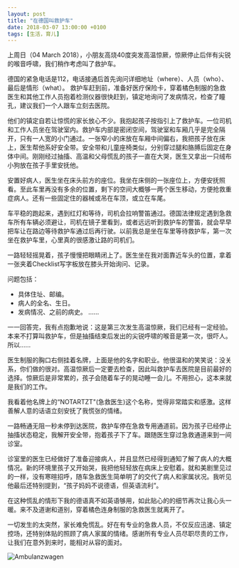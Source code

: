 ```yaml
---
layout: post
title: "在德国叫救护车"
date: 2018-03-07 13:00:00 +0100
tags: [生活，育儿]
---
```

上周日（04 March 2018），小朋友高烧40度突发高温惊厥，惊厥停止后伴有尖锐的喉音呼啸，我们稍作考虑叫了救护车。

德国的紧急电话是112，电话接通后首先询问详细地址（where）、人员（who）、最后是情形（what）。 救护车赶到前，准备好医疗保险卡，穿着橘色制服的急救医生和其他工作人员抱着检测仪器很快赶到，镇定地询问了发病情况，检查了瞳孔，建议我们一个人跟车立刻去医院。

他们的镇定自若让惊慌的家长放心不少。我抱起孩子按指引上了救护车。一位司机和工作人员坐在驾驶室内。救护车内部是密闭空间，驾驶室和车厢几乎是完全隔开，只有一人宽的小门通过。一张窄小的床放在车厢中间偏右，我把孩子放在床上，医生帮他系好安全带。安全带和儿童座椅类似，分别穿过腿和胳膊后固定在身体中间。刚刚经过抽搐、高温和父母慌乱的孩子一直在大哭，医生又拿出一只绒布小狗放在孩子手里安抚他。

安置好病人，医生坐在床头前方的座位。我坐在床侧的一张座位上，方便安抚照看。至此车里再没有多余的位置，剩下的空间大概够一两个医生移动，方便抢救重症病人。还有一些固定住的器械或吊在车顶，或立在车尾。

车平稳的跑起来，遇到红灯和等待，司机会拉响警笛通过。德国法律规定遇到急救车所有车辆必须避让，司机在镜子里看到，或者远远听到救护车的警笛，就会早早把车让在路边等待救护车通过后再行驶。以前我总是坐在车里等待救护车，第一次坐在救护车里，心里真的很感激让路的司机们。

一路轻轻摇晃着，孩子慢慢把眼睛闭上了。医生坐在我对面靠近车头的位置，拿着一张夹着Checklist写字板放在膝头开始询问、记录。

问题包括：

- 具体住址、邮编。
- 病人的全名、生日。
- 发病情况、之前的病史。
……

一一回答完，我有点抱歉地说：这是第三次发生高温惊厥，我们已经有一定经验。本来不打算叫救护车，但是抽搐结束后发出的尖锐呼啸的喉音是第一次，很吓人。所以……

医生制服的胸口右侧挂着名牌，上面是他的名字和职业。他很温和的笑笑说：没关系，你们做的很对。高温惊厥后一定要去检查，因此叫救护车去医院是目前最好的选择。惊厥后是非常累的，孩子会随着车子的晃动睡一会儿。不用担心，这本来就是我们的工作。

我看着他名牌上的“NOTARTZT"(急救医生)这个名称，觉得非常踏实和感激。这样善解人意的话语立刻安抚了我慌张的情绪。

一路畅通无阻一秒未停到达医院，救护车停在急救专用通道前。因为孩子已经停止抽搐状态稳定，我解开安全带，抱着孩子下了车。跟随医生穿过急救通道来到一间诊室。

诊室里的医生已经做好了准备迎接病人，并且显然已经得到通知了解了病人的大概情况。新的环境里孩子又开始哭，我把他轻轻放在病床上安慰着。就和美剧里见过的一样，没有寒暄招呼，随车急救医生简单明了的交代了病人和家属状况。我听见他最后还特别提到，“孩子妈妈不说德语，但英语流利”。

在这种慌乱的情形下我的德语真不如英语够用，如此贴心的的细节再次让我心头一暖。来不及道谢和道别，穿着橘色连身制服的急救医生就离开了。

一切发生的太突然，家长难免慌乱。好在有专业的急救人员，不仅反应迅速、镇定控场，还特别体贴的照顾了病人家属的情绪。感谢所有专业人员尽职尽责的工作，让我们在意外到来时，能相对从容的面对。

![Ambulanzwagen](https://github.com/Yulianxia/yulianxia.github.io/blob/master/_posts/media/ambulanzwagen1.jpg)




